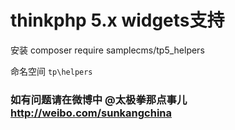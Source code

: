 # thinkphp 5.x widgets支持

安装  composer require samplecms/tp5_helpers


命名空间 `tp\helpers`


### 如有问题请在微博中 @太极拳那点事儿 http://weibo.com/sunkangchina
